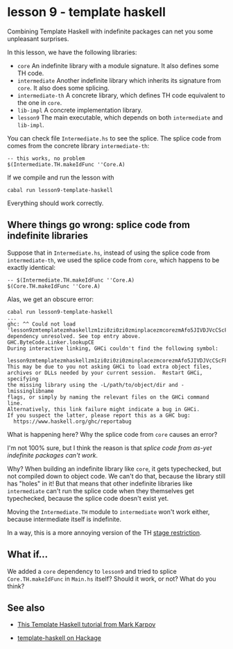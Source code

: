 # lesson 9 - template haskell

Combining Template Haskell with indefinite packages can net you some unpleasant surprises.

In this lesson, we have the following libraries:

- `core` An indefinite library with a module signature. It also defines some TH code.
- `intermediate` Another indefinite library which inherits its signature from `core`. It also does some splicing.
- `intermediate-th` A concrete library, which defines TH code equivalent to the one in `core`.
- `lib-impl` A concrete implementation library.
- `lesson9` The main executable, which depends on both `intermediate` and `lib-impl`.

You can check file `Intermediate.hs` to see the splice. The splice code from comes from the concrete library `intermediate-th`:

```
-- this works, no problem
$(Intermediate.TH.makeIdFunc ''Core.A)
```

If we compile and run the lesson with

    cabal run lesson9-template-haskell

Everything should work correctly.  

## Where things go wrong: splice code from indefinite libraries

Suppose that in `Intermediate.hs`, instead of using the splice code from `intermediate-th`, we used
the splice code from `core`, which happens to be exactly identical:

```
-- $(Intermediate.TH.makeIdFunc ''Core.A)
$(Core.TH.makeIdFunc ''Core.A)
```

Alas, we get an obscure error:

    cabal run lesson9-template-haskell
    ...
	ghc: ^^ Could not load 'lesson9zmtemplatezmhaskellzm1zi0zi0zi0zminplacezmcorezmAfo5JIVDJVcCScFF1FkCSzz_CoreziTH_makeIdFunc_closure', dependency unresolved. See top entry above.
	GHC.ByteCode.Linker.lookupCE
	During interactive linking, GHCi couldn't find the following symbol:
	  lesson9zmtemplatezmhaskellzm1zi0zi0zi0zminplacezmcorezmAfo5JIVDJVcCScFF1FkCSzz_CoreziTH_makeIdFunc_closure
	This may be due to you not asking GHCi to load extra object files,
	archives or DLLs needed by your current session.  Restart GHCi, specifying
	the missing library using the -L/path/to/object/dir and -lmissinglibname
	flags, or simply by naming the relevant files on the GHCi command line.
	Alternatively, this link failure might indicate a bug in GHCi.
	If you suspect the latter, please report this as a GHC bug:
	  https://www.haskell.org/ghc/reportabug

What is happening here? Why the splice code from `core` causes an error?

I'm not 100% sure, but I think the reason is that *splice code from as-yet indefinite packages can't work*.

Why? When building an indefinite library like `core`, it gets typechecked, but
not compiled down to object code. We can't do that, because the library still
has "holes" in it! But that means that other indefinite libraries like
`intermediate` can't run the splice code when they themselves get typechecked,
because the splice code doesn't exist yet.

Moving the `Intermediate.TH` module to `intermediate` won't work either,
because intermediate itself is indefinite.

In a way, this is a more annoying version of the TH [stage restriction](https://markkarpov.com/tutorial/th.html#limitations-of-th).

## What if...

We added a `core` dependency to `lesson9` and tried to splice `Core.TH.makeIdFunc` in `Main.hs` itself? Should it work, or not? What do you think?

## See also

- [This Template Haskell tutorial from Mark Karpov](https://markkarpov.com/tutorial/th.html)

- [template-haskell on Hackage](http://hackage.haskell.org/package/template-haskell)


